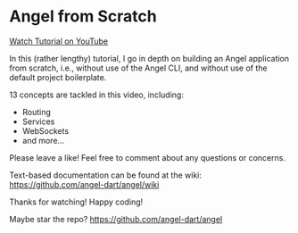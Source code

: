 # Angel from Scratch
[Watch Tutorial on YouTube](https://youtu.be/ch73I4nUVKM)

In this (rather lengthy) tutorial, I go in depth on building an Angel application from scratch, i.e.,
without use of the Angel CLI, and without use of the default project boilerplate.

13 concepts are tackled in this video, including:
  * Routing
  * Services
  * WebSockets
  * and more...

Please leave a like! Feel free to comment about any questions or concerns.

Text-based documentation can be found at the wiki:
https://github.com/angel-dart/angel/wiki

Thanks for watching! Happy coding!

Maybe star the repo? https://github.com/angel-dart/angel